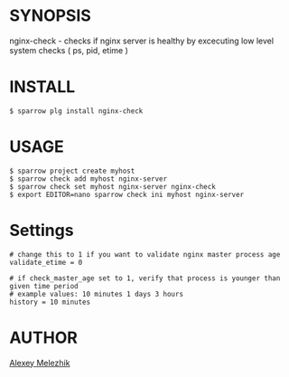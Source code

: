 # SYNOPSIS

nginx-check - checks if nginx server is healthy by excecuting low level system checks ( ps, pid, etime )

# INSTALL

    $ sparrow plg install nginx-check


# USAGE

    $ sparrow project create myhost
    $ sparrow check add myhost nginx-server
    $ sparrow check set myhost nginx-server nginx-check
    $ export EDITOR=nano sparrow check ini myhost nginx-server

# Settings

    # change this to 1 if you want to validate nginx master process age
    validate_etime = 0
    
    # if check_master_age set to 1, verify that process is younger than given time period
    # example values: 10 minutes 1 days 3 hours
    history = 10 minutes
          

# AUTHOR

[Alexey Melezhik](mailto:melezhik@gmail.com)
